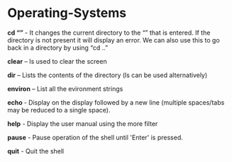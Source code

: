 ﻿# Operating-Systems
**cd “<directory>”** - It changes the current directory to the “<directory>” that is entered. If the directory is not present it will display an error. We can also use this to go back in a directory by using “cd ..”

**clear** – Is used to clear the screen

**dir** – Lists the contents of the directory (ls can be used alternatively)

**environ** – List all the evironment strings

**echo <message>** - Display <message> on the display followed by a new line (multiple spaces/tabs may be reduced to a single space).

**help** - Display the user manual using the more filter

**pause** - Pause operation of the shell until 'Enter' is pressed.

**quit** - Quit the shell


